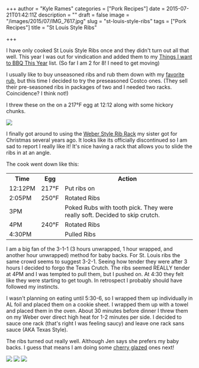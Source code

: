 +++
author = "Kyle Rames"
categories = ["Pork Recipes"]
date = 2015-07-21T01:42:11Z
description = ""
draft = false
image = "/images/2015/07/IMG_7617.jpg"
slug = "st-louis-style-ribs"
tags = ["Pork Recipes"]
title = "St Louis Style Ribs"

+++

I have only cooked St Louis Style Ribs once and they didn't turn out all that well. This year I was out for vindication and added them to my [Things I want to BBQ This Year](http://bbq.kylerames.com/2015/01/25/things-i-want-to-bbq-this-year/) list. (So far I am 2 for 8! I need to get moving)

I usually like to buy unseasoned ribs and rub them down with my [favorite rub](http://www.thekansascitybbqstore.com/products/cowtown-the-squeal-hog-rub), but this time I decided to try the preseasoned Costco ones. (They sell their pre-seasoned ribs in packages of two and I needed two racks. Coincidence? I think not!)

I threw these on the on a 217°F egg at 12:12 along with some hickory chunks.

![](/images/2015/07/IMG_7616.jpg)

I finally got around to using the [Weber Style Rib Rack](http://www.amazon.com/Weber-6453-Style-Discontinued-Manufacturer/dp/B001H1NH74/ref=sr_1_2?ie=UTF8&qid=1437441767&sr=8-2) my sister got for Christmas several years ago. It looks like its officially discontinued so I am sad to report I really like it! It's nice having a rack that allows you to slide the ribs in at an angle.

The cook went down like this:

<table>
<tr><th>Time</th><th>Egg</th><th>Action</th></tr>
<tr><td>12:12PM</td><td>217°F</td><td>Put ribs on</td></tr>
<tr><td>2:05PM</td><td>250°F</td><td>Rotated Ribs</td></tr>
<tr><td>3PM</td><td></td><td>Poked Rubs with tooth pick. They were really soft. Decided to skip crutch.</td></tr>
<tr><td>4PM</td><td>240°F</td><td>Rotated Ribs</td></tr>
<tr><td>4:30PM</td><td></td><td>Pulled Ribs</td></tr>
</table>

I am a big fan of the 3-1-1 (3 hours unwrapped, 1 hour wrapped, and another hour unwrapped) method for baby backs. For St. Louis ribs the same crowd seems to suggest 3-2-1. Seeing how tender they were after 3 hours I decided to forgo the Texas Crutch. The ribs seemed REALLY tender at 4PM and I was tempted to pull them, but I pushed on. At 4:30 they felt like they were starting to get tough. In retrospect I probably should have followed my instincts.

I wasn't planning on eating until 5:30-6, so I wrapped them up individually in AL foil and placed them on a cookie sheet. I wrapped them up with a towel and placed them in the oven. About 30 minutes before dinner I threw them on my Weber over direct high heat for 1-2 minutes per side. I decided to sauce one rack (that's right I was feeling saucy) and leave one rack sans sauce (AKA Texas Style).

The ribs turned out really well. Although Jen says she prefers my baby backs. I guess that means I am doing some [cherry glazed](http://bbq.kylerames.com/2015/01/25/things-i-want-to-bbq-this-year/) ones next!

![](/images/2015/07/IMG_7623.jpg)
![](/images/2015/07/IMG_7625.jpg)
![](/images/2015/07/IMG_7626.jpg)


